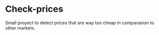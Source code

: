 # Check-prices
Small proyect to detect prices that are way too cheap in comparasion to other markets.
